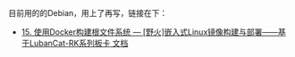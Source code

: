 
目前用的的Debian，用上了再写，链接在下：
- [15. 使用Docker构建根文件系统 — [野火]嵌入式Linux镜像构建与部署——基于LubanCat-RK系列板卡 文档](https://doc.embedfire.com/linux/rk356x/build_and_deploy/zh/latest/building_image/docker_rootfs/docker_rootfs.html)